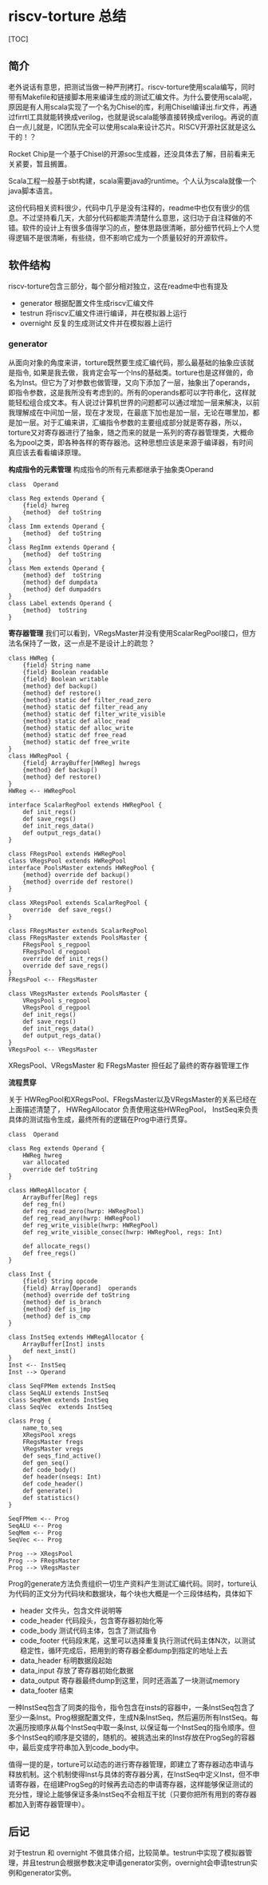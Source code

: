 # riscv-torture 总结

[TOC]

## 简介

老外说话有意思，把测试当做一种严刑拷打。riscv-torture使用scala编写，同时带有Makefile和链接脚本用来编译生成的测试汇编文件。为什么要使用scala呢，原因是有人用scala实现了一个名为Chisel的库，利用Chisel编译出.fir文件，再通过firrtl工具就能转换成verilog，也就是说scala能够直接转换成verilog。再说的直白一点儿就是，IC团队完全可以使用scala来设计芯片。RISCV开源社区就是这么干的！？

Rocket Chip是一个基于Chisel的开源soc生成器，还没具体去了解，目前看来无关紧要，暂且搁置。

Scala工程一般基于sbt构建，scala需要java的runtime。个人认为scala就像一个java脚本语言。

这份代码相关资料很少，代码中几乎是没有注释的，readme中也仅有很少的信息。不过坚持看几天，大部分代码都能弄清楚什么意思，这归功于自注释做的不错。软件的设计上有很多值得学习的点，整体思路很清晰，部分细节代码上个人觉得逻辑不是很清晰，有些绕，但不影响它成为一个质量较好的开源软件。

## 软件结构

riscv-torture包含三部分，每个部分相对独立，这在readme中也有提及

- generator  根据配置文件生成riscv汇编文件
- testrun 将riscv汇编文件进行编译，并在模拟器上运行
- overnight 反复的生成测试文件并在模拟器上运行

### generator

从面向对象的角度来讲，torture既然要生成汇编代码，那么最基础的抽象应该就是指令, 如果是我去做，我肯定会写一个Ins的基础类。torture也是这样做的，命名为Inst。但它为了对参数也做管理，又向下添加了一层，抽象出了operands，即指令参数，这是我所没有考虑到的。所有的operands都可以字符串化，这样就能轻松组合成文本。有人说过计算机世界的问题都可以通过增加一层来解决，以前我理解成在中间加一层，现在才发现，在最底下加也是加一层，无论在哪里加，都是加一层。对于汇编来讲，汇编指令参数的主要组成部分就是寄存器，所以，torture又对寄存器进行了抽象，随之而来的就是一系列的寄存器管理类，大概命名为pool之类，即各种各样的寄存器池。这种思想应该是来源于编译器，有时间真应该去看看编译原理。

**构成指令的元素管理**
构成指令的所有元素都继承于抽象类Operand
```plantuml
class  Operand

class Reg extends Operand {
    {field} hwreg
    {method}  def toString
}
class Imm extends Operand {
    {method}  def toString
}
class RegImm extends Operand {
    {method}  def toString
}
class Mem extends Operand {
    {method} def  toString
    {method} def dumpdata
    {method} def dumpaddrs
}
class Label extends Operand {
    {method}  toString
}
```

**寄存器管理**
我们可以看到，VRegsMaster并没有使用ScalarRegPool接口，但方法名保持了一致，这一点是不是设计上的疏忽？

```plantuml
class HWReg {
    {field} String name
    {field} Boolean readable
    {field} Boolean writable
    {method} def backup()
    {method} def restore()
    {method} static def filter_read_zero
    {method} static def filter_read_any
    {method} static def filter_write_visible
    {method} static def alloc_read
    {method} static def alloc_write
    {method} static def free_read
    {method} static def free_write
}
class HWRegPool {
    {field} ArrayBuffer[HWReg] hwregs
    {method} def backup()
    {method} def restore()
}
HWReg <-- HWRegPool

interface ScalarRegPool extends HWRegPool {
    def init_regs()
    def save_regs()
    def init_regs_data()
    def output_regs_data()
}

class FRegsPool extends HWRegPool
class VRegsPool extends HWRegPool
interface PoolsMaster extends HWRegPool {
    {method} override def backup()
    {method} override def restore()
}

class XRegsPool extends ScalarRegPool {
    override  def save_regs()
}

class FRegsMaster extends ScalarRegPool
class FRegsMaster extends PoolsMaster {
    FRegsPool s_regpool
    FRegsPool d_regpool
    override def init_regs()
    override def save_regs()
}
FRegsPool <-- FRegsMaster

class VRegsMaster extends PoolsMaster {
    VRegsPool s_regpool
    VRegsPool d_regpool
    def init_regs()
    def save_regs()
    def init_regs_data()
    def output_regs_data()
}
VRegsPool <-- VRegsMaster
```
XRegsPool、VRegsMaster 和 FRegsMaster 担任起了最终的寄存器管理工作

**流程贯穿**

关于 HWRegPool和XRegsPool、FRegsMaster以及VRegsMaster的关系已经在上面描述清楚了， HWRegAllocator 负责使用这些HWRegPool， InstSeq来负责具体的测试指令生成，最终所有的逻辑在Prog中进行贯穿。

```plantuml
class  Operand

class Reg extends Operand {
    HWReg hwreg
    var allocated
    override def toString
}

class HWRegAllocator {
    ArrayBuffer[Reg] regs
    def reg_fn()
    def reg_read_zero(hwrp: HWRegPool)
    def reg_read_any(hwrp: HWRegPool)
    def reg_write_visible(hwrp: HWRegPool)
    def reg_write_visible_consec(hwrp: HWRegPool, regs: Int)

    def allocate_regs()
    def free_regs()
}

class Inst {
    {field} String opcode
    {field} Array[Operand]  operands
    {method} override def toString
    {method} def is_branch
    {method} def is_jmp
    {method} def is_cmp
}

class InstSeq extends HWRegAllocator {
    ArrayBuffer[Inst] insts
    def next_inst()
}
Inst <-- InstSeq
Inst --> Operand

class SeqFPMem extends InstSeq
class SeqALU extends InstSeq
class SeqMem extends InstSeq
class SeqVec  extends InstSeq

class Prog {
    name_to_seq
    XRegsPool xregs
    FRegsMaster fregs
    VRegsMaster vregs
    def seqs_find_active()
    def gen_seq()
    def code_body()
    def header(nseqs: Int)
    def code_header()
    def generate()
    def statistics()
}

SeqFPMem <-- Prog
SeqALU <-- Prog
SeqMem <-- Prog
SeqVec <-- Prog

Prog --> XRegsPool
Prog --> FRegsMaster
Prog --> VRegsMaster
```

Prog的generate方法负责组织一切生产资料产生测试汇编代码。同时，torture认为代码的正文分为代码块和数据块，每个块也大概是一个三段体结构，具体如下

- header 文件头，包含文件说明等
- code_header 代码段头，包含寄存器初始化等
- code_body 测试代码主体，包含了测试指令
- code_footer 代码段末尾，这里可以选择重复执行测试代码主体N次，以测试稳定性，循环完成后，把用到的寄存器全都dump到指定的地址上去
- data_header 标明数据段起始
- data_input 存放了寄存器初始化数据
- data_output 寄存器最终dump到这里，同时还涵盖了一块测试memory
- data_footer 结束

一种InstSeq包含了同类的指令，指令包含在insts的容器中，一条InstSeq包含了至少一条Inst。Prog根据配置文件，生成N条InstSeq，然后遍历所有InstSeq。每次遍历按顺序从每个InstSeq中取一条Inst, 以保证每一个InstSeq的指令顺序。但多个InstSeq的顺序是交错的，随机的。被挑选出来的Inst存放在ProgSeg的容器中，最后变成字符串加入到code_body中。

值得一提的是，torture可以动态的进行寄存器管理，即建立了寄存器动态申请与释放机制。这个机制使得Inst与具体的寄存器分离，在InstSeq中定义Inst，但不申请寄存器，在组建ProgSeg的时候再去动态的申请寄存器，这样能够保证测试的充分性，理论上能够保证多条InstSeq不会相互干扰（只要你把所有用到的寄存器都加入到寄存器管理中）。

## 后记

对于testrun 和 overnight 不做具体介绍，比较简单。testrun中实现了模拟器管理，并且testrun会根据参数决定申请generator实例，overnight会申请testrun实例和generator实例。
